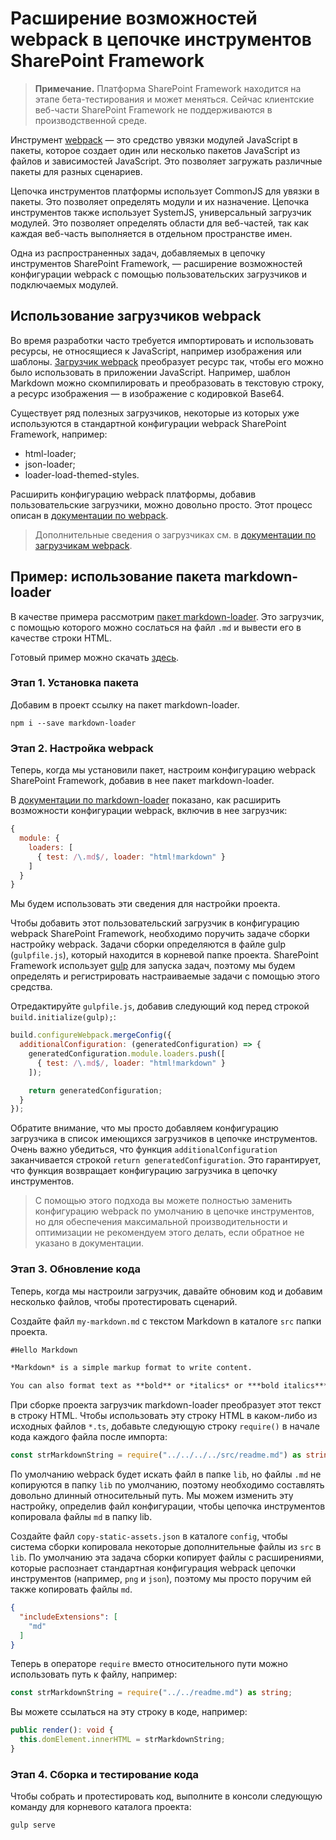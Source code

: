 # <a name="extending-webpack-in-the-sharepoint-framework-toolchain"></a>Расширение возможностей webpack в цепочке инструментов SharePoint Framework

>**Примечание.** Платформа SharePoint Framework находится на этапе бета-тестирования и может меняться. Сейчас клиентские веб-части SharePoint Framework не поддерживаются в производственной среде.

Инструмент [webpack](https://webpack.github.io/) — это средство увязки модулей JavaScript в пакеты, которое создает один или несколько пакетов JavaScript из файлов и зависимостей JavaScript. Это позволяет загружать различные пакеты для разных сценариев.

Цепочка инструментов платформы использует CommonJS для увязки в пакеты. Это позволяет определять модули и их назначение. Цепочка инструментов также использует SystemJS, универсальный загрузчик модулей. Это позволяет определять области для веб-частей, так как каждая веб-часть выполняется в отдельном пространстве имен.

Одна из распространенных задач, добавляемых в цепочку инструментов SharePoint Framework, — расширение возможностей конфигурации webpack с помощью пользовательских загрузчиков и подключаемых модулей.

## <a name="using-webpack-loaders"></a>Использование загрузчиков webpack
Во время разработки часто требуется импортировать и использовать ресурсы, не относящиеся к JavaScript, например изображения или шаблоны. [Загрузчик webpack](https://webpack.github.io/docs/loaders.html) преобразует ресурс так, чтобы его можно было использовать в приложении JavaScript. Например, шаблон Markdown можно скомпилировать и преобразовать в текстовую строку, а ресурс изображения — в изображение с кодировкой Base64.

Существует ряд полезных загрузчиков, некоторые из которых уже используются в стандартной конфигурации webpack SharePoint Framework, например:

- html-loader;
- json-loader;
- loader-load-themed-styles.

Расширить конфигурацию webpack платформы, добавив пользовательские загрузчики, можно довольно просто. Этот процесс описан в [документации по webpack](https://webpack.github.io/docs/loaders.html#writing-a-loader).

> Дополнительные сведения о загрузчиках см. в [документации по загрузчикам webpack](https://webpack.github.io/docs/loaders.html).

## <a name="example-using-the-markdown-loader-package"></a>Пример: использование пакета markdown-loader
В качестве примера рассмотрим [пакет markdown-loader](https://www.npmjs.com/package/markdown-loader).  Это загрузчик, с помощью которого можно сослаться на файл `.md` и вывести его в качестве строки HTML.

Готовый пример можно скачать [здесь](https://aka.ms/spfx-extend-webpack-sample).

### <a name="step-1---install-the-package"></a>Этап 1. Установка пакета
Добавим в проект ссылку на пакет markdown-loader.

```
npm i --save markdown-loader 
```

### <a name="step-2---configure-webpack"></a>Этап 2. Настройка webpack 
Теперь, когда мы установили пакет, настроим конфигурацию webpack SharePoint Framework, добавив в нее пакет markdown-loader. 

В [документации по markdown-loader](https://github.com/peerigon/markdown-loader) показано, как расширить возможности конфигурации webpack, включив в нее загрузчик:

```JavaScript
{
  module: {
    loaders: [
      { test: /\.md$/, loader: "html!markdown" }
    ]
  }
}
```

Мы будем использовать эти сведения для настройки проекта. 

Чтобы добавить этот пользовательский загрузчик в конфигурацию webpack SharePoint Framework, необходимо поручить задаче сборки настройку webpack. Задачи сборки определяются в файле gulp (`gulpfile.js`), который находится в корневой папке проекта. SharePoint Framework использует [gulp](http://gulpjs.com/) для запуска задач, поэтому мы будем определять и регистрировать настраиваемые задачи с помощью этого средства.

Отредактируйте `gulpfile.js`, добавив следующий код перед строкой `build.initialize(gulp);`:

```JavaScript 
build.configureWebpack.mergeConfig({ 
  additionalConfiguration: (generatedConfiguration) => { 
    generatedConfiguration.module.loaders.push([ 
      { test: /\.md$/, loader: "html!markdown" } 
    ]); 

    return generatedConfiguration; 
  } 
});
```

Обратите внимание, что мы просто добавляем конфигурацию загрузчика в список имеющихся загрузчиков в цепочке инструментов. Очень важно убедиться, что функция `additionalConfiguration` заканчивается строкой `return generatedConfiguration`. Это гарантирует, что функция возвращает конфигурацию загрузчика в цепочку инструментов. 

> С помощью этого подхода вы можете полностью заменить конфигурацию webpack по умолчанию в цепочке инструментов, но для обеспечения максимальной производительности и оптимизации не рекомендуем этого делать, если обратное не указано в документации. 

### <a name="step-3---update-your-code"></a>Этап 3. Обновление кода
Теперь, когда мы настроили загрузчик, давайте обновим код и добавим несколько файлов, чтобы протестировать сценарий. 

Создайте файл `my-markdown.md` с текстом Markdown в каталоге `src` папки проекта.

```md
#Hello Markdown

*Markdown* is a simple markup format to write content. 

You can also format text as **bold** or *italics* or ***bold italics***  
```

При сборке проекта загрузчик markdown-loader преобразует этот текст в строку HTML. Чтобы использовать эту строку HTML в каком-либо из исходных файлов `*.ts`, добавьте следующую строку `require()` в начале кода каждого файла после импорта:


```TypeScript
const strMarkdownString = require("../../../../src/readme.md") as string;
```

По умолчанию webpack будет искать файл в папке `lib`, но файлы `.md` не копируются в папку `lib` по умолчанию, поэтому необходимо составлять довольно длинный относительный путь. Мы можем изменить эту настройку, определив файл конфигурации, чтобы цепочка инструментов копировала файлы `md` в папку lib. 

Создайте файл `copy-static-assets.json` в каталоге `config`, чтобы система сборки копировала некоторые дополнительные файлы из `src` в `lib`. По умолчанию эта задача сборки копирует файлы с расширениями, которые распознает стандартная конфигурация webpack цепочки инструментов (например, `png` и `json`), поэтому мы просто поручим ей также копировать файлы `md`.

```JSON
{
  "includeExtensions": [
    "md"
  ]
}
```

Теперь в операторе `require` вместо относительного пути можно использовать путь к файлу, например:

```TypeScript
const strMarkdownString = require("../../readme.md") as string;
```
 
Вы можете ссылаться на эту строку в коде, например:

``` TypeScript
public render(): void {
  this.domElement.innerHTML = strMarkdownString;
}
```

### <a name="step-4---build-and-test-your-code"></a>Этап 4. Сборка и тестирование кода
Чтобы собрать и протестировать код, выполните в консоли следующую команду для корневого каталога проекта:

```
gulp serve
```